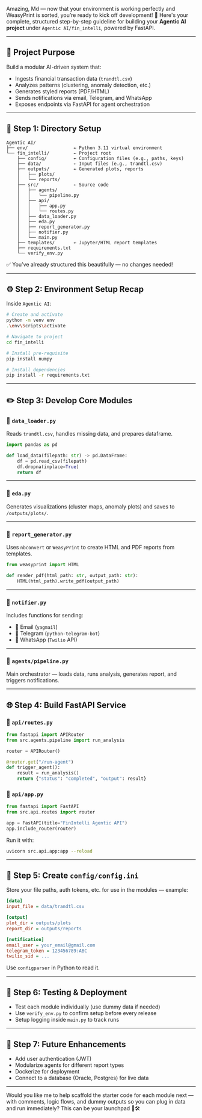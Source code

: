 Amazing, Md — now that your environment is working perfectly and WeasyPrint is sorted, you’re ready to kick off development! 
🎯 Here's your complete, structured step-by-step guideline for building your **Agentic AI project** under `Agentic AI/fin_intelli`, powered by FastAPI.

---

## 🧠 Project Purpose

Build a modular AI-driven system that:
- Ingests financial transaction data (`trandtl.csv`)
- Analyzes patterns (clustering, anomaly detection, etc.)
- Generates styled reports (PDF/HTML)
- Sends notifications via email, Telegram, and WhatsApp
- Exposes endpoints via FastAPI for agent orchestration

---

## 📁 Step 1: Directory Setup

```
Agentic AI/
├── env/                 ← Python 3.11 virtual environment
└── fin_intelli/         ← Project root
    ├── config/          ← Configuration files (e.g., paths, keys)
    ├── data/            ← Input files (e.g., trandtl.csv)
    ├── outputs/         ← Generated plots, reports
    │   ├── plots/
    │   └── reports/
    ├── src/             ← Source code
    │   ├── agents/
    │   │   └── pipeline.py
    │   ├── api/
    │   │   ├── app.py
    │   │   └── routes.py
    │   ├── data_loader.py
    │   ├── eda.py
    │   ├── report_generator.py
    │   ├── notifier.py
    │   └── main.py
    ├── templates/       ← Jupyter/HTML report templates
    ├── requirements.txt
    └── verify_env.py
```

✅ You’ve already structured this beautifully — no changes needed!

---

## ⚙️ Step 2: Environment Setup Recap

Inside `Agentic AI`:

```bash
# Create and activate
python -m venv env
.\env\Scripts\activate

# Navigate to project
cd fin_intelli

# Install pre-requisite
pip install numpy

# Install dependencies
pip install -r requirements.txt
```

---

## ✏️ Step 3: Develop Core Modules

### 🔹 `data_loader.py`
Reads `trandtl.csv`, handles missing data, and prepares dataframe.

```python
import pandas as pd

def load_data(filepath: str) -> pd.DataFrame:
    df = pd.read_csv(filepath)
    df.dropna(inplace=True)
    return df
```

---

### 🔹 `eda.py`
Generates visualizations (cluster maps, anomaly plots) and saves to `/outputs/plots/`.

---

### 🔹 `report_generator.py`
Uses `nbconvert` or `WeasyPrint` to create HTML and PDF reports from templates.

```python
from weasyprint import HTML

def render_pdf(html_path: str, output_path: str):
    HTML(html_path).write_pdf(output_path)
```

---

### 🔹 `notifier.py`
Includes functions for sending:
- 📧 Email (`yagmail`)
- 💬 Telegram (`python-telegram-bot`)
- 📱 WhatsApp (`Twilio` API)

---

### 🔹 `agents/pipeline.py`
Main orchestrator — loads data, runs analysis, generates report, and triggers notifications.

---

## 🌐 Step 4: Build FastAPI Service

### 🔹 `api/routes.py`

```python
from fastapi import APIRouter
from src.agents.pipeline import run_analysis

router = APIRouter()

@router.get("/run-agent")
def trigger_agent():
    result = run_analysis()
    return {"status": "completed", "output": result}
```

### 🔹 `api/app.py`

```python
from fastapi import FastAPI
from src.api.routes import router

app = FastAPI(title="FinIntelli Agentic API")
app.include_router(router)
```

Run it with:

```bash
uvicorn src.api.app:app --reload
```

---

## 🧾 Step 5: Create `config/config.ini`

Store your file paths, auth tokens, etc. for use in the modules — example:

```ini
[data]
input_file = data/trandtl.csv

[output]
plot_dir = outputs/plots
report_dir = outputs/reports

[notification]
email_user = your_email@gmail.com
telegram_token = 123456789:ABC
twilio_sid = ...
```

Use `configparser` in Python to read it.

---

## 🔬 Step 6: Testing & Deployment

- Test each module individually (use dummy data if needed)
- Use `verify_env.py` to confirm setup before every release
- Setup logging inside `main.py` to track runs

---

## 🚀 Step 7: Future Enhancements

- Add user authentication (JWT)
- Modularize agents for different report types
- Dockerize for deployment
- Connect to a database (Oracle, Postgres) for live data

---

Would you like me to help scaffold the starter code for each module next — with comments, logic flows, and dummy outputs so you can plug in data and run immediately? This can be your launchpad 🧠🛠️
